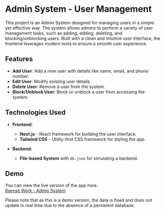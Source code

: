 # Admin System - User Management

This project is an Admin System designed for managing users in a simple yet effective way. The system allows admins to perform a variety of user management tasks, such as adding, editing, deleting, and blocking/unblocking users. Built with a clean and intuitive user interface, the frontend leverages modern tools to ensure a smooth user experience.

## Features

- **Add User**: Add a new user with details like name, email, and phone number.
- **Edit User**: Modify existing user details.
- **Delete User**: Remove a user from the system.
- **Block/Unblock User**: Block or unblock a user from accessing the system.
  
## Technologies Used

- **Frontend**: 
  - **Next.js** - React framework for building the user interface.
  - **Tailwind CSS** - Utility-first CSS framework for styling the app.
  
- **Backend**:
  - **File-based System** with `db.json` for simulating a backend.

## Demo

You can view the live version of the app here:  
[6sense Work - Admin System](https://6sense-work.vercel.app/)

Please note that as this is a demo version, the data is fixed and does not update in real time due to the absence of a persistent database.
